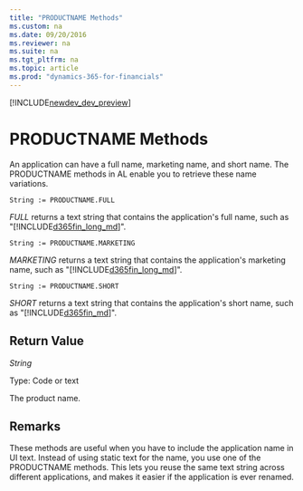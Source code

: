 ```yaml
---
title: "PRODUCTNAME Methods"
ms.custom: na
ms.date: 09/20/2016
ms.reviewer: na
ms.suite: na
ms.tgt_pltfrm: na
ms.topic: article
ms.prod: "dynamics-365-for-financials"
---
```


[!INCLUDE[newdev_dev_preview](../includes/newdev_dev_preview.md)]

# PRODUCTNAME Methods
An application can have a full name, marketing name, and short name. The PRODUCTNAME methods in AL enable you to retrieve these name variations.

```
String := PRODUCTNAME.FULL
```
*FULL* returns a text string that contains the application's full name, such as "[!INCLUDE[d365fin_long_md](../includes/d365fin_md.md)]".

```
String := PRODUCTNAME.MARKETING
```
*MARKETING* returns a text string that contains the application's marketing name, such as "[!INCLUDE[d365fin_long_md](../includes/d365fin_md.md)]".

```
String := PRODUCTNAME.SHORT
```
*SHORT* returns a text string that contains the application's short name, such as "[!INCLUDE[d365fin_md](../includes/d365fin_md.md)]".

## Return Value
*String*

Type: Code or text

The product name.

## Remarks
These methods are useful when you have to include the application name in UI text. Instead of using static text for the name, you use one of the PRODUCTNAME methods. This lets you reuse the same text string across different applications, and makes it easier if the application is ever renamed.
